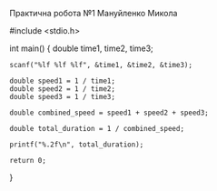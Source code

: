 Практична робота №1 Мануйленко Микола

#include <stdio.h>

int main() 
{
    double time1, time2, time3;
    
    scanf("%lf %lf %lf", &time1, &time2, &time3);
    
    double speed1 = 1 / time1;
    double speed2 = 1 / time2;
    double speed3 = 1 / time3;
  
    double combined_speed = speed1 + speed2 + speed3;
    
    double total_duration = 1 / combined_speed;
    
    printf("%.2f\n", total_duration);
    
    return 0;
}
